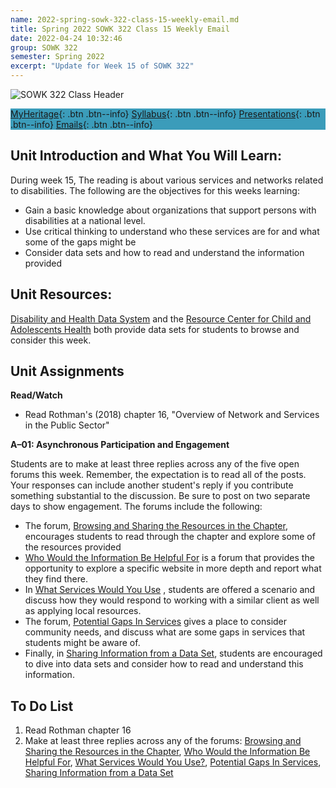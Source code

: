 ```yaml
---
name: 2022-spring-sowk-322-class-15-weekly-email.md
title: Spring 2022 SOWK 322 Class 15 Weekly Email
date: 2022-04-24 10:32:46
group: SOWK 322
semester: Spring 2022
excerpt: "Update for Week 15 of SOWK 322"
---
```


![SOWK 322 Class Header](https://jacobrcampbell.com/assets/media/2022-spring-sowk-322-class-header.png)

<div style="background-color: #3b9cba; width: 100%;" markdown="1">

[MyHeritage](https://myheritage.heritage.edu/ICS/Academics/SOWK/SOWK_322/2122_SP-SOWK_322-0/){: .btn .btn--info}
[Syllabus](https://jacobrcampbell.com/assets/media/2022-spring-sowk-322-syllabus.pdf){: .btn .btn--info}
[Presentations](https://presentations.jacobrcampbell.com){: .btn .btn--info}
[Emails](https://jacobrcampbell.com/communications/){: .btn .btn--info}

</div>


## Unit Introduction and What You Will Learn:

During week 15, The reading is about various services and networks related to disabilities. The following are the objectives for this weeks learning:

- Gain a basic knowledge about organizations that support persons with disabilities at a national level.
- Use critical thinking to understand who these services are for and what some of the gaps might be
- Consider data sets and how to read and understand the information provided


## Unit Resources:

[Disability and Health Data System](https://www.cdc.gov/ncbddd/disabilityandhealth/dhds/index.html?CDC_AA_refVal=https%3A%2F%2Fwww.cdc.gov%2Fncbddd%2Fdisabilityandhealth%2Fdhds.html) and the [Resource Center for Child and Adolescents Health](http://www.childhealthdata.org/browse) both provide data sets for students to browse and consider this week.


## Unit Assignments

**Read/Watch**

- Read Rothman's (2018) chapter 16, "Overview of Network and Services in the Public Sector"

**A–01: Asynchronous Participation and Engagement**

Students are to make at least three replies across any of the five open forums this week. Remember, the expectation is to read all of the posts. Your responses can include another student's reply if you contribute something substantial to the discussion. Be sure to post on two separate days to show engagement. The forums include the following:

- The forum, [Browsing and Sharing the Resources in the Chapter](https://myheritage.heritage.edu/ICS/Academics/SOWK/SOWK_322/2122_SP-SOWK_322-0/W-15_425_-_51.jnz?portlet=Group_Discussion_Forums&screen=PostView&screenType=change&id=858d7bff-d7ac-4bd1-9154-4ab684ae0560), encourages students to read through the chapter and explore some of the resources provided
- [Who Would the Information Be Helpful For](https://myheritage.heritage.edu/ICS/Academics/SOWK/SOWK_322/2122_SP-SOWK_322-0/W-15_425_-_51.jnz?portlet=Group_Discussion_Forums&screen=PostView&screenType=change&id=4f1776c5-49eb-4a92-9394-5a99f67c1804) is a forum that provides the opportunity to explore a specific website in more depth and report what they find there.
- In [What Services Would You Use](https://myheritage.heritage.edu/ICS/Academics/SOWK/SOWK_322/2122_SP-SOWK_322-0/W-15_425_-_51.jnz?portlet=Group_Discussion_Forums&screen=PostView&screenType=change&id=b2f3b4e4-b9a2-4a5a-bd34-a806ef62e1b1) , students are offered a scenario and discuss how they would respond to working with a similar client as well as applying local resources.
- The forum, [Potential Gaps In Services](https://myheritage.heritage.edu/ICS/Academics/SOWK/SOWK_322/2122_SP-SOWK_322-0/W-15_425_-_51.jnz?portlet=Group_Discussion_Forums&screen=PostView&screenType=change&id=bd82fe6d-7926-4437-8488-d542d70557ae) gives a place to consider community needs, and discuss what are some gaps in services that students might be aware of.
- Finally, in [Sharing Information from a Data Set](https://myheritage.heritage.edu/ICS/Academics/SOWK/SOWK_322/2122_SP-SOWK_322-0/W-15_425_-_51.jnz?portlet=Group_Discussion_Forums&screen=PostView&screenType=change&id=25424dad-5aba-4b9a-a7e6-e595cf844507), students are encouraged to dive into data sets and consider how to read and understand this information.
 

## To Do List

1. Read Rothman chapter 16
2. Make at least three replies across any of the forums: [Browsing and Sharing the Resources in the Chapter](https://myheritage.heritage.edu/ICS/Academics/SOWK/SOWK_322/2122_SP-SOWK_322-0/W-15_425_-_51.jnz?portlet=Group_Discussion_Forums&screen=PostView&screenType=change&id=858d7bff-d7ac-4bd1-9154-4ab684ae0560), [Who Would the Information Be Helpful For](https://myheritage.heritage.edu/ICS/Academics/SOWK/SOWK_322/2122_SP-SOWK_322-0/W-15_425_-_51.jnz?portlet=Group_Discussion_Forums&screen=PostView&screenType=change&id=4f1776c5-49eb-4a92-9394-5a99f67c1804), [What Services Would You Use?](https://myheritage.heritage.edu/ICS/Academics/SOWK/SOWK_322/2122_SP-SOWK_322-0/W-15_425_-_51.jnz?portlet=Group_Discussion_Forums&screen=PostView&screenType=change&id=b2f3b4e4-b9a2-4a5a-bd34-a806ef62e1b1), [Potential Gaps In Services](https://myheritage.heritage.edu/ICS/Academics/SOWK/SOWK_322/2122_SP-SOWK_322-0/W-15_425_-_51.jnz?portlet=Group_Discussion_Forums&screen=PostView&screenType=change&id=bd82fe6d-7926-4437-8488-d542d70557ae), [Sharing Information from a Data Set](https://myheritage.heritage.edu/ICS/Academics/SOWK/SOWK_322/2122_SP-SOWK_322-0/W-15_425_-_51.jnz?portlet=Group_Discussion_Forums&screen=PostView&screenType=change&id=25424dad-5aba-4b9a-a7e6-e595cf844507)
